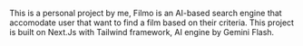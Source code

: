 This is a personal project by me, Filmo is an AI-based search engine that accomodate user that want to find a film based on their criteria. This project is built on Next.Js with Tailwind framework, AI engine by Gemini Flash.
